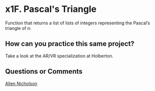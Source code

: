 # x1F. Pascal's Triangle
Function that returns a list of lists of integers representing the Pascal’s triangle of n:

## How can you practice this same project?

Take a look at the AR/VR specialization at Holberton.

## Questions or Comments

[Allen Nicholson](https://github.com/ranicholson)
